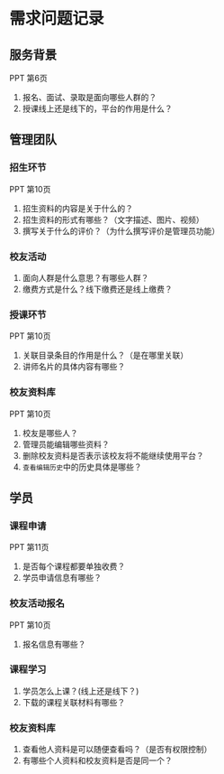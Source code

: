 # 需求问题记录

## 服务背景

PPT 第6页

1. 报名、面试、录取是面向哪些人群的？
2. 授课线上还是线下的，平台的作用是什么？

## 管理团队

### 招生环节

PPT 第10页

1. 招生资料的内容是关于什么的？
2. 招生资料的形式有哪些？（文字描述、图片、视频）
3. 撰写关于什么的评价？（为什么撰写评价是管理员功能）

### 校友活动

1. 面向人群是什么意思？有哪些人群？
2. 缴费方式是什么？线下缴费还是线上缴费？

### 授课环节

PPT 第10页

1. 关联目录条目的作用是什么？（是在哪里关联）
2. 讲师名片的具体内容有哪些？

### 校友资料库

PPT 第10页

1. 校友是哪些人？
2. 管理员能编辑哪些资料？
3. 删除校友资料是否表示该校友将不能继续使用平台？
4. `查看编辑历史`中的历史具体是哪些？

## 学员

### 课程申请

PPT 第11页

1. 是否每个课程都要单独收费？
2. 学员申请信息有哪些？

### 校友活动报名

PPT 第10页

1. 报名信息有哪些？

### 课程学习

1. 学员怎么上课？(线上还是线下？)
2. 下载的课程关联材料有哪些？

### 校友资料库

1. 查看他人资料是可以随便查看吗？（是否有权限控制）
2. 有哪些个人资料和校友资料是否是同一个？